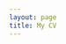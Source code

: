 ```yaml
---
layout: page
title: My CV
---
```


<div id="pdf"></div>
<script src="/js/pdfobject.min.js"></script>
<script>
PDFObject.embed("/assets/pdf/Hast-CV-simple.pdf/", "#pdf");
</script>